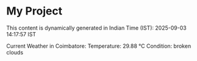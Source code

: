 # My Project

This content is dynamically generated in Indian Time (IST): 2025-09-03 14:17:57 IST


Current Weather in Coimbatore:
Temperature: 29.88 °C
Condition: broken clouds
